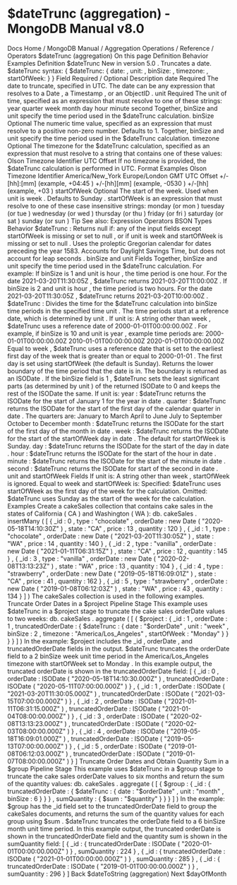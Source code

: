 # $dateTrunc (aggregation) - MongoDB Manual v8.0


Docs Home / MongoDB Manual / Aggregation Operations / Reference / Operators $dateTrunc (aggregation) On this page Definition Behavior Examples Definition $dateTrunc New in version 5.0 . Truncates a date. $dateTrunc syntax: { $dateTrunc: { date: <Expression>, unit: <Expression>, binSize: <Expression>, timezone: <tzExpression>, startOfWeek: <Expression> } } Field Required / Optional Description date Required The date to truncate, specified in UTC. The date can be any expression that resolves to a Date , a Timestamp , or an ObjectID . unit Required The unit of time, specified as an expression that must resolve to one of these
strings: year quarter week month day hour minute second Together, binSize and unit specify the time period used in the $dateTrunc calculation. binSize Optional The numeric time value, specified as an expression that must resolve to a positive
non-zero number. Defaults to 1. Together, binSize and unit specify the time period used in the $dateTrunc calculation. timezone Optional The timezone for the $dateTrunc calculation,
specified as an expression that
must resolve to a string that contains one of these values: Olson Timezone Identifier UTC Offset If no timezone is provided, the $dateTrunc calculation is performed in UTC. Format Examples Olson Timezone Identifier America/New_York Europe/London GMT UTC Offset +/-[hh]:[mm] (example, +04:45 ) +/-[hh][mm] (example, -0530 ) +/-[hh] (example, +03 ) startOfWeek Optional The start of the week. Used when unit is week . Defaults to Sunday . startOfWeek is an expression that must resolve to one of these case
insensitive strings: monday (or mon ) tuesday (or tue ) wednesday (or wed ) thursday (or thu ) friday (or fri ) saturday (or sat ) sunday (or sun ) Tip See also: Expression Operators BSON Types Behavior $dateTrunc : Returns null if: any of the input fields except startOfWeek is missing or set to null , or if unit is week and startOfWeek is missing or set to null . Uses the proleptic Gregorian calendar for dates preceding the year 1583. Accounts for Daylight Savings Time, but does not account for leap seconds . binSize and unit Fields Together, binSize and unit specify the time period used in the $dateTrunc calculation. For example: If binSize is 1 and unit is hour , the time period is one hour. For the date 2021-03-20T11:30:05Z , $dateTrunc returns 2021-03-20T11:00:00Z . If binSize is 2 and unit is hour , the time period is two hours. For the date 2021-03-20T11:30:05Z , $dateTrunc returns 2021-03-20T10:00:00Z . $dateTrunc : Divides the time for the $dateTrunc calculation into binSize time periods in the specified time unit . The time periods start at a reference date, which is determined by unit . If unit is: A string other than week , $dateTrunc uses
a reference date of 2000-01-01T00:00:00.00Z . For example, if binSize is 10 and unit is year , example time periods are: 2000-01-01T00:00:00.00Z 2010-01-01T00:00:00.00Z 2020-01-01T00:00:00.00Z Equal to week , $dateTrunc uses a reference
date that is set to the earliest first day of the week that is
greater than or equal to 2000-01-01 . The first day is set using startOfWeek (the default is Sunday). Returns the lower boundary of the time period that the date is in. The boundary is returned as an ISODate . If the binSize field is 1 , $dateTrunc sets the least significant parts (as
determined by unit ) of the returned ISODate to 0 and keeps the rest of the ISODate the
same. If unit is: year : $dateTrunc returns the ISODate for the
start of January 1 for the year in date . quarter : $dateTrunc returns the ISODate for
the start of the first day of the calendar quarter in date . The quarters are: January to March April to June July to September October to December month : $dateTrunc returns the ISODate for
the start of the first day of the month in date . week : $dateTrunc returns the ISODate for the
start of the startOfWeek day in date . The default for startOfWeek is Sunday. day : $dateTrunc returns the ISODate for the
start of the day in date . hour : $dateTrunc returns the ISODate for the
start of the hour in date . minute : $dateTrunc returns the ISODate for
the start of the minute in date . second : $dateTrunc returns the ISODate for start of the second in date . unit and startOfWeek Fields If unit is: A string other than week , startOfWeek is ignored. Equal to week and startOfWeek is: Specified: $dateTrunc uses startOfWeek as the first day of the week for the
calculation. Omitted: $dateTrunc uses Sunday as the start of the
week for the calculation. Examples Create a cakeSales collection that contains cake sales in the states
of California ( CA ) and Washington ( WA ): db. cakeSales . insertMany ( [ { _id : 0 , type : "chocolate" , orderDate : new Date ( "2020-05-18T14:10:30Z" ) , state : "CA" , price : 13 , quantity : 120 } , { _id : 1 , type : "chocolate" , orderDate : new Date ( "2021-03-20T11:30:05Z" ) , state : "WA" , price : 14 , quantity : 140 } , { _id : 2 , type : "vanilla" , orderDate : new Date ( "2021-01-11T06:31:15Z" ) , state : "CA" , price : 12 , quantity : 145 } , { _id : 3 , type : "vanilla" , orderDate : new Date ( "2020-02-08T13:13:23Z" ) , state : "WA" , price : 13 , quantity : 104 } , { _id : 4 , type : "strawberry" , orderDate : new Date ( "2019-05-18T16:09:01Z" ) , state : "CA" , price : 41 , quantity : 162 } , { _id : 5 , type : "strawberry" , orderDate : new Date ( "2019-01-08T06:12:03Z" ) , state : "WA" , price : 43 , quantity : 134 } ] ) The cakeSales collection is used in the following examples. Truncate Order Dates in a $project Pipeline Stage This example uses $dateTrunc in a $project stage to truncate the cake sales orderDate values to two weeks: db. cakeSales . aggregate ( [ { $project : { _id : 1 , orderDate : 1 , truncatedOrderDate : { $dateTrunc : { date : "$orderDate" , unit : "week" , binSize : 2 , timezone : "America/Los_Angeles" , startOfWeek : "Monday" } } } } ] ) In the example: $project includes the _id , orderDate , and truncatedOrderDate fields in the output. $dateTrunc truncates the orderDate field to a 2 binSize week unit time period in the America/Los_Angeles timezone with startOfWeek set to Monday . In this example output, the truncated orderDate is shown in the truncatedOrderDate field: [ { _id : 0 , orderDate : ISODate ( "2020-05-18T14:10:30.000Z" ) , truncatedOrderDate : ISODate ( "2020-05-11T07:00:00.000Z" ) } , { _id : 1 , orderDate : ISODate ( "2021-03-20T11:30:05.000Z" ) , truncatedOrderDate : ISODate ( "2021-03-15T07:00:00.000Z" ) } , { _id : 2 , orderDate : ISODate ( "2021-01-11T06:31:15.000Z" ) , truncatedOrderDate : ISODate ( "2021-01-04T08:00:00.000Z" ) } , { _id : 3 , orderDate : ISODate ( "2020-02-08T13:13:23.000Z" ) , truncatedOrderDate : ISODate ( "2020-02-03T08:00:00.000Z" ) } , { _id : 4 , orderDate : ISODate ( "2019-05-18T16:09:01.000Z" ) , truncatedOrderDate : ISODate ( "2019-05-13T07:00:00.000Z" ) } , { _id : 5 , orderDate : ISODate ( "2019-01-08T06:12:03.000Z" ) , truncatedOrderDate : ISODate ( "2019-01-07T08:00:00.000Z" ) } ] Truncate Order Dates and Obtain Quantity Sum in a $group Pipeline Stage This example uses $dateTrunc in a $group stage
to truncate the cake sales orderDate values to six months and
return the sum of the quantity values: db. cakeSales . aggregate ( [ { $group : { _id : { truncatedOrderDate : { $dateTrunc : { date : "$orderDate" , unit : "month" , binSize : 6 } } } , sumQuantity : { $sum : "$quantity" } } } ] ) In the example: $group has the _id field set to the truncatedOrderDate field to group the cakeSales documents, and returns the sum of the quantity values for each group using $sum . $dateTrunc truncates the orderDate field to a 6 binSize month unit time period. In this example output, the truncated orderDate is shown in the truncatedOrderDate field and the quantity sum is shown in the sumQuantity field: [ { _id : { truncatedOrderDate : ISODate ( "2020-01-01T00:00:00.000Z" ) } , sumQuantity : 224 } , { _id : { truncatedOrderDate : ISODate ( "2021-01-01T00:00:00.000Z" ) } , sumQuantity : 285 } , { _id : { truncatedOrderDate : ISODate ( "2019-01-01T00:00:00.000Z" ) } , sumQuantity : 296 } ] Back $dateToString (aggregation) Next $dayOfMonth
